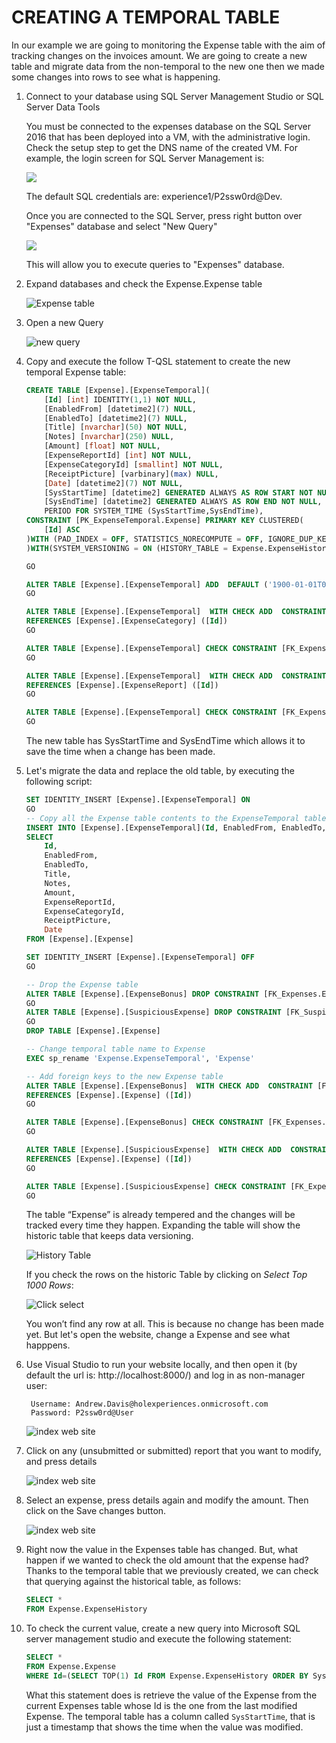 <page title="Creating a temporal table"/>

CREATING A TEMPORAL TABLE
====

In our example we are going to monitoring the Expense table with the aim of tracking changes on the invoices amount. We are going to create a new table and migrate data from the non-temporal to the new one then we made some changes into rows to see what is happening.

1. Connect to your database using SQL Server Management Studio or SQL Server Data Tools

    You must be connected to the expenses database on the SQL Server 2016 that has been deployed into a VM, with the administrative login. Check the setup step to get the DNS name of the created VM. For example, the login screen for SQL Server Management is:

     ![](img/ssms.1.png)

    The default SQL credentials are: experience1/P2ssw0rd@Dev.

    Once you are connected to the SQL Server, press right button over "Expenses" database and select "New Query"

     ![](img/ssms.2.png)

    This will allow you to execute queries to "Expenses" database.

2. Expand databases and check the Expense.Expense table
 
	![Expense table](img/2.2.png)

3. Open a new Query
 
	![new query](img/2.3.png)

4. Copy and execute the follow T-QSL statement to create the new temporal Expense table:  

	```sql
	CREATE TABLE [Expense].[ExpenseTemporal](
		[Id] [int] IDENTITY(1,1) NOT NULL,
		[EnabledFrom] [datetime2](7) NULL,
		[EnabledTo] [datetime2](7) NULL,
		[Title] [nvarchar](50) NOT NULL,
		[Notes] [nvarchar](250) NULL,
		[Amount] [float] NOT NULL,
		[ExpenseReportId] [int] NOT NULL,
		[ExpenseCategoryId] [smallint] NOT NULL,
		[ReceiptPicture] [varbinary](max) NULL,
		[Date] [datetime2](7) NOT NULL,
		[SysStartTime] [datetime2] GENERATED ALWAYS AS ROW START NOT NULL,
		[SysEndTime] [datetime2] GENERATED ALWAYS AS ROW END NOT NULL,
		PERIOD FOR SYSTEM_TIME (SysStartTime,SysEndTime),
	CONSTRAINT [PK_ExpenseTemporal.Expense] PRIMARY KEY CLUSTERED(
		[Id] ASC
	)WITH (PAD_INDEX = OFF, STATISTICS_NORECOMPUTE = OFF, IGNORE_DUP_KEY = OFF, ALLOW_ROW_LOCKS = ON, ALLOW_PAGE_LOCKS = ON) ON [PRIMARY]
	)WITH(SYSTEM_VERSIONING = ON (HISTORY_TABLE = Expense.ExpenseHistory))

	GO

	ALTER TABLE [Expense].[ExpenseTemporal] ADD  DEFAULT ('1900-01-01T00:00:00.000') FOR [Date]
	GO

	ALTER TABLE [Expense].[ExpenseTemporal]  WITH CHECK ADD  CONSTRAINT [FK_Expense.ExpenseTemporal_Expense.ExpenseCategories_ExpenseCategoryId] FOREIGN KEY([ExpenseCategoryId])
	REFERENCES [Expense].[ExpenseCategory] ([Id])
	GO

	ALTER TABLE [Expense].[ExpenseTemporal] CHECK CONSTRAINT [FK_Expense.ExpenseTemporal_Expense.ExpenseCategories_ExpenseCategoryId]
	GO

	ALTER TABLE [Expense].[ExpenseTemporal]  WITH CHECK ADD  CONSTRAINT [FK_Expense.ExpenseTemporal_Expense.ExpenseReport_ExpenseReportId] FOREIGN KEY([ExpenseReportId])
	REFERENCES [Expense].[ExpenseReport] ([Id])
	GO

	ALTER TABLE [Expense].[ExpenseTemporal] CHECK CONSTRAINT [FK_Expense.ExpenseTemporal_Expense.ExpenseReport_ExpenseReportId]
	GO
	```

	The new table has SysStartTime and SysEndTime which allows it to save the time when a change has been made. 

5. Let's migrate the data and replace the old table, by executing the following script:  

	```sql
	SET IDENTITY_INSERT [Expense].[ExpenseTemporal] ON
	GO
	-- Copy all the Expense table contents to the ExpenseTemporal table
	INSERT INTO [Expense].[ExpenseTemporal](Id, EnabledFrom, EnabledTo, Title, Notes, Amount, ExpenseReportId, ExpenseCategoryId, ReceiptPicture, Date)
	SELECT 
		Id, 
		EnabledFrom, 
		EnabledTo, 
		Title, 
		Notes, 
		Amount, 
		ExpenseReportId, 
		ExpenseCategoryId, 
		ReceiptPicture, 
		Date
	FROM [Expense].[Expense]

	SET IDENTITY_INSERT [Expense].[ExpenseTemporal] OFF
	GO

	-- Drop the Expense table
	ALTER TABLE [Expense].[ExpenseBonus] DROP CONSTRAINT [FK_Expenses.ExpenseBonus_Expenses.Expenses_ExpenseId]
	GO
	ALTER TABLE [Expense].[SuspiciousExpense] DROP CONSTRAINT [FK_SuspiciousExpense_Expense]
	GO
	DROP TABLE [Expense].[Expense]

	-- Change temporal table name to Expense
	EXEC sp_rename 'Expense.ExpenseTemporal', 'Expense'

	-- Add foreign keys to the new Expense table
	ALTER TABLE [Expense].[ExpenseBonus]  WITH CHECK ADD  CONSTRAINT [FK_Expenses.ExpenseBonus_Expenses.Expenses_ExpenseId] FOREIGN KEY([ExpenseId])
	REFERENCES [Expense].[Expense] ([Id])
	GO

	ALTER TABLE [Expense].[ExpenseBonus] CHECK CONSTRAINT [FK_Expenses.ExpenseBonus_Expenses.Expenses_ExpenseId]
	GO

	ALTER TABLE [Expense].[SuspiciousExpense]  WITH CHECK ADD  CONSTRAINT [FK_Expenses.SuspiciousExpense_Expense] FOREIGN KEY([SuspiciousExpenseId])
	REFERENCES [Expense].[Expense] ([Id])
	GO

	ALTER TABLE [Expense].[SuspiciousExpense] CHECK CONSTRAINT [FK_Expenses.SuspiciousExpense_Expense]
	GO
	```

	The table “Expense” is already tempered and the changes will be tracked every time they happen. Expanding the table will show the historic table that keeps data versioning.

	![History Table](img/2.4.png)

	If you check the rows on the historic Table by clicking on *Select Top 1000 Rows*:

	![Click select](img/2.5.png)

	You won’t find any row at all. This is because no change has been made yet. But let's open the website, change a Expense and see what happpens.

6. Use Visual Studio to run your website locally, and then open it (by default the url is: http://localhost:8000/) and log in as non-manager user:

		Username: Andrew.Davis@holexperiences.onmicrosoft.com
		Password: P2ssw0rd@User

	![index web site](img/2.9.png)

7. Click on any (unsubmitted or submitted) report that you want to modify, and press details

	![index web site](img/2.6.png)

8. Select an expense, press details again and modify the amount. Then click on the Save changes button.

	![index web site](img/2.8.png)

9. Right now the value in the Expenses table has changed. But, what happen if we wanted to check the old amount that the expense had? Thanks to the temporal table that we previously created, we can check that querying against the historical table, as follows: 

	```sql
	SELECT *
	FROM Expense.ExpenseHistory
	```

10. To check the current value, create a new query into Microsoft SQL server management studio and execute the following statement:

	```sql
	SELECT *
	FROM Expense.Expense
	WHERE Id=(SELECT TOP(1) Id FROM Expense.ExpenseHistory ORDER BY SysStartTime DESC)
	```

	What this statement does is retrieve the value of the Expense from the current Expenses table whose Id is the one from the last modified Expense. The temporal table has a column called `SysStartTime`, that is just a timestamp that shows the time when the value was modified.